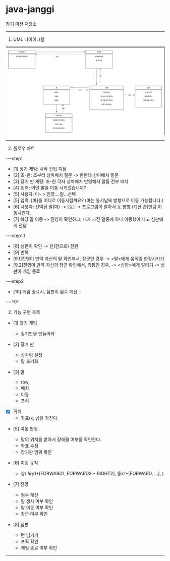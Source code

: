 # java-janggi

장기 미션 저장소

---

1. UML 다이어그램

![diagram.png](img/diagram.png)

---

2. 플로우 차트

---step1
- [1] 장기 게임: 시작 진입 지점
- [2] 초-한: 초부터 상마배치 질문 -> 한한테 상마배치 질문
- [3] 장기 판 세팅: 초-한 각자 상마배치 반영해서 말들 전부 배치
- [4] 입력: 어떤 말을 이동 시키겠습니까?
- [5] 사용자: 마- > 진영....말...선택
- [5] 입력: [마]를 어디로 이동시킬까요? (마는 동서남북 방향으로 이동 가능합니다.)
- [6] 사용자: 선택된 말(마) -> [동] -> 프로그램이 알아서 동 방향 (계산 칸)만큼 이동시킨다.
- [7] 해당 말 이동 -> 진영이 확인하고: 내가 가진 말중에 하나 이동했어!다고 심판에게 전달

---step1.1
- [8] 심판이 확인 -> 턴(한으로) 전환
- [9] 반복
- [9.1]진영이 만약 자신의 말 확인해서, 장군인 경우 -> <말>에게 움직임 한정시키기
- [9.2]진영이 만약 자신의 장군 확인해서, 외통인 경우, -> <심판>에게 알리기 -> 심판이 게임 종료

---step2
- [10] 게임 종료시, 심판이 점수 계산...

---^0^

2. 기능 구현 목록

- [1] 장기 게임
  - 장기판을 만들어라

- [2] 장기 판
  - 상차림 설정
  - 말 초기화

- [3] 말
  - row, 
  - 배치
  - 이동
  - 포획

- [x] 위치
  - 좌표(x, y)을 가진다.

- [5] 이동 판정
  - 말의 위치를 받아서 장애물 여부를 확인한다.
  - 좌표 수정
  - 장기판 범위 확인

- [6] 이동 규칙
  - 상( 북y1*[FORWARD1, FORWARD2 + RIGHT2], 동x1*[FORWARD, ...], )

- [7] 진영
  - 점수 계산
  - 말 생사 여부 확인
  - 말 이동 여부 확인
  - 장군 여부 확인

- [8] 심판
  - 턴 넘기기
  - 포획 확인
  - 게임 종료 여부 확인

---
